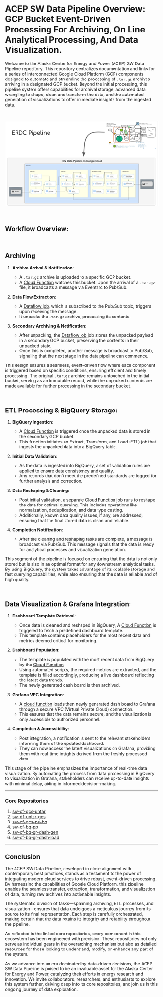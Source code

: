# ACEP SW Data Pipeline Overview: GCP Bucket Event-Driven Processing For Archiving, On Line Analytical Processing, And Data Visualization.

Welcome to the Alaska Center for Energy and Power (ACEP) SW Data Pipeline repository. This repository centralizes documentation and links for a series of interconnected Google Cloud Platform (GCP) components designed to automate and streamline the processing of `.tar.gz` archives arriving in a designated GCP bucket. Beyond the initial processing, this pipeline system offers capabilities for archival storage, advanced data wrangling to shape, clean and transform the data, and the automated generation of visualizations to offer immediate insights from the ingested data.

<br>

![SW Reference Diagram](diagrams/sw_reference_diagrams.png)

<br>

## Workflow Overview:

<br>

## Archiving

1. **Archive Arrival & Notification**:
    - A `.tar.gz` archive is uploaded to a specific GCP bucket.
    - A [Cloud Function](https://github.com/acep-uaf/sw-cf-gcs-untar) watches this bucket. Upon the arrival of a `.tar.gz` file, it broadcasts a message via Eventarc to Pub/Sub.

2. **Data Flow Extraction**:
    - A [Dataflow job](https://github.com/acep-uaf/sw-df-untar-gcs), which is subscribed to the Pub/Sub topic, triggers upon receiving the message. 
    - It unpacks the `.tar.gz` archive, processing its contents.

3. **Secondary Archiving & Notification**:
    - After unpacking, the [Dataflow job](https://github.com/acep-uaf/sw-df-untar-gcs) job stores the unpacked payload in a secondary GCP bucket, preserving the contents in their unpacked state.
    - Once this is completed, another message is broadcast to Pub/Sub, signaling that the next stage in the data pipeline can commence.

This design ensures a seamless, event-driven flow where each component is triggered based on specific conditions, ensuring efficient and timely processing. The original `.tar.gz` archive remains untouched in the initial bucket, serving as an immutable record, while the unpacked contents are made available for further processing in the secondary bucket.

<br>

## ETL Processing & BigQuery Storage:

1. **BigQuery Ingestion**:
    - A [Cloud Function](https://github.com/acep-uaf/sw-cf-gcs-ps-bq) is triggered once the unpacked data is stored in the secondary GCP bucket.
    - This function initiates an Extract, Transform, and Load (ETL) job that ingests the unpacked data into a BigQuery table.

2. **Initial Data Validation**:
    - As the data is ingested into BigQuery, a set of validation rules are applied to ensure data consistency and quality.
    - Any records that don't meet the predefined standards are logged for further analysis and correction.

3. **Data Reshaping & Cleaning**:
    - Post initial validation, a separate [Cloud Function](https://github.com/acep-uaf/sw-cf-bq-pp) job runs to reshape the data for optimal querying. This includes operations like normalization, deduplication, and data type casting.
    - Additionally, known data quality issues, if any, are addressed, ensuring that the final stored data is clean and reliable.

4. **Completion Notification**:
    - After the cleaning and reshaping tasks are complete, a message is broadcast via Pub/Sub. This message signals that the data is ready for analytical processes and visualization generation.

This segment of the pipeline is focused on ensuring that the data is not only stored but is also in an optimal format for any downstream analytical tasks. By using BigQuery, the system takes advantage of its scalable storage and fast querying capabilities, while also ensuring that the data is reliable and of high quality.

<br>

## Data Visualization & Grafana Integration:

1. **Dashboard Template Retrieval**:
    - Once data is cleaned and reshaped in BigQuery, A [Cloud Function](https://github.com/acep-uaf/sw-cf-bq-gr-dash-gen) is triggered to fetch a predefined dashboard template.
    - This template contains placeholders for the most recent data and metrics deemed critical for monitoring.

2. **Dashboard Population**:
    - The template is populated with the most recent data from BigQuery by the [Cloud Function](https://github.com/acep-uaf/sw-cf-bq-gr-dash-gen)
    - Using automated scripts, the required metrics are extracted, and the template is filled accordingly, producing a live dashboard reflecting the latest data trends.
    - The newly generated dash board is then archived. 

3. **Grafana VPC Integration**:
    - A [cloud function](https://github.com/acep-uaf/sw-cf-bq-gr-dash-load) loads then newly generated dash board to Grafana through a secure VPC (Virtual Private Cloud) connection.
    - This ensures that the data remains secure, and the visualization is only accessible to authorized personnel.

4. **Completion & Accessibility**:
    - Post integration, a notification is sent to the relevant stakeholders informing them of the updated dashboard.
    - They can now access the latest visualizations on Grafana, providing them with real-time insights derived from the freshly processed data.

This stage of the pipeline emphasizes the importance of real-time data visualization. By automating the process from data processing in BigQuery to visualization in Grafana, stakeholders can receive up-to-date insights with minimal delay, aiding in informed decision-making.


---

### Core Repositories:

1. [sw-cf-gcs-untar](https://github.com/acep-uaf/sw-cf-gcs-untar)
2. [sw-df-untar-gcs](https://github.com/acep-uaf/sw-df-untar-gcs)
3. [sw-cf-gcs-ps-bq](https://github.com/acep-uaf/sw-cf-gcs-ps-bq)
4. [sw-cf-bq-pp](https://github.com/acep-uaf/sw-cf-bq-pp)
5. [sw-cf-bq-gr-dash-gen](https://github.com/acep-uaf/sw-cf-bq-gr-dash-gen)
6. [sw-cf-bq-gr-dash-load](https://github.com/acep-uaf/sw-cf-bq-gr-dash-load)

---

## Conclusion
The ACEP SW Data Pipeline, developed in close alignment with contemporary best practices, stands as a testament to the power of integrating modern cloud services to drive robust, event-driven processing. By harnessing the capabilities of Google Cloud Platform, this pipeline enables the seamless transfer, extraction, transformation, and visualization of data, turning raw archives into actionable insights.

The systematic division of tasks—spanning archiving, ETL processes, and visualization—ensures that data undergoes a meticulous journey from its source to its final representation. Each step is carefully orchestrated, making certain that the data retains its integrity and reliability throughout the pipeline.

As reflected in the linked core repositories, every component in this ecosystem has been engineered with precision. These repositories not only serve as individual gears in the overarching mechanism but also as detailed resources for those looking to understand, modify, or enhance any part of the system.

As we advance into an era dominated by data-driven decisions, the ACEP SW Data Pipeline is poised to be an invaluable asset for the Alaska Center for Energy and Power, catalyzing their efforts in energy research and innovation. We invite collaborators, researchers, and enthusiasts to explore this system further, delving deep into its core repositories, and join us in this ongoing journey of data exploration.